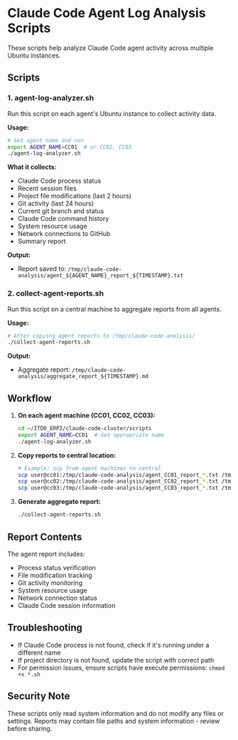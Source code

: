 # Claude Code Agent Log Analysis Scripts

These scripts help analyze Claude Code agent activity across multiple Ubuntu instances.

## Scripts

### 1. agent-log-analyzer.sh
Run this script on each agent's Ubuntu instance to collect activity data.

**Usage:**
```bash
# Set agent name and run
export AGENT_NAME=CC01  # or CC02, CC03
./agent-log-analyzer.sh
```

**What it collects:**
- Claude Code process status
- Recent session files
- Project file modifications (last 2 hours)
- Git activity (last 24 hours)
- Current git branch and status
- Claude Code command history
- System resource usage
- Network connections to GitHub
- Summary report

**Output:**
- Report saved to: `/tmp/claude-code-analysis/agent_${AGENT_NAME}_report_${TIMESTAMP}.txt`

### 2. collect-agent-reports.sh
Run this script on a central machine to aggregate reports from all agents.

**Usage:**
```bash
# After copying agent reports to /tmp/claude-code-analysis/
./collect-agent-reports.sh
```

**Output:**
- Aggregate report: `/tmp/claude-code-analysis/aggregate_report_${TIMESTAMP}.md`

## Workflow

1. **On each agent machine (CC01, CC02, CC03):**
   ```bash
   cd ~/ITDO_ERP2/claude-code-cluster/scripts
   export AGENT_NAME=CC01  # Set appropriate name
   ./agent-log-analyzer.sh
   ```

2. **Copy reports to central location:**
   ```bash
   # Example: scp from agent machines to central
   scp user@cc01:/tmp/claude-code-analysis/agent_CC01_report_*.txt /tmp/claude-code-analysis/
   scp user@cc02:/tmp/claude-code-analysis/agent_CC02_report_*.txt /tmp/claude-code-analysis/
   scp user@cc03:/tmp/claude-code-analysis/agent_CC03_report_*.txt /tmp/claude-code-analysis/
   ```

3. **Generate aggregate report:**
   ```bash
   ./collect-agent-reports.sh
   ```

## Report Contents

The agent report includes:
- Process status verification
- File modification tracking
- Git activity monitoring
- System resource usage
- Network connection status
- Claude Code session information

## Troubleshooting

- If Claude Code process is not found, check if it's running under a different name
- If project directory is not found, update the script with correct path
- For permission issues, ensure scripts have execute permissions: `chmod +x *.sh`

## Security Note

These scripts only read system information and do not modify any files or settings.
Reports may contain file paths and system information - review before sharing.